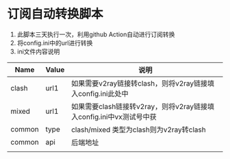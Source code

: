 # 订阅自动转换脚本

1. 此脚本三天执行一次，利用github Action自动进行订阅转换
2. 将config.ini中的url进行转换
3. ini文件内容说明

| Name   | Value | 说明                                                                |
| ------ | ----- | ------------------------------------------------------------------- |
| clash  | url1  | 如果需要v2ray链接转clash，则将v2ray链接填入config.ini此处中         |
| mixed  | url1  | 如果需要clash链接转v2ray，则将v2ray链接填入config.ini中vx测试号中获 |
| common | type  | clash/mixed 类型为clash则为v2ray转clash                             |
| common | api   | 后端地址                                                            |
|        |       |                                                                     |
